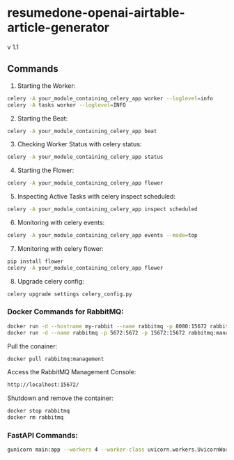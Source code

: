 # resumedone-openai-airtable-article-generator
v 1.1
## Commands

1. Starting the Worker:
```bash
celery -A your_module_containing_celery_app worker --loglevel=info
celery -A tasks worker --loglevel=INFO
```
2. Starting the Beat:
```bash
celery -A your_module_containing_celery_app beat
```

3. Checking Worker Status with celery status:
```bash
celery -A your_module_containing_celery_app status
```

4. Starting the Flower:
```bash
celery -A your_module_containing_celery_app flower
```

5. Inspecting Active Tasks with celery inspect scheduled:
```bash
celery -A your_module_containing_celery_app inspect scheduled
```

6. Monitoring with celery events:
```bash
celery -A your_module_containing_celery_app events --mode=top
```

7. Monitoring with celery flower:
```bash
pip install flower
celery -A your_module_containing_celery_app flower
```

8. Upgrade celery config:
```bash
celery upgrade settings celery_config.py
```

### Docker Commands for RabbitMQ:
```bash
docker run -d --hostname my-rabbit --name rabbitmq -p 8080:15672 rabbitmq:3-management
docker run -d --name rabbitmq -p 5672:5672 -p 15672:15672 rabbitmq:management
```

Pull the conainer:
```bash
docker pull rabbitmq:management
```

Access the RabbitMQ Management Console:
```bash
http://localhost:15672/
```

Shutdown and remove the container:
```bash
docker stop rabbitmq
docker rm rabbitmq
```

### FastAPI Commands:
```bash
gunicorn main:app --workers 4 --worker-class uvicorn.workers.UvicornWorker --bind 0.0.0.0:8000
```
